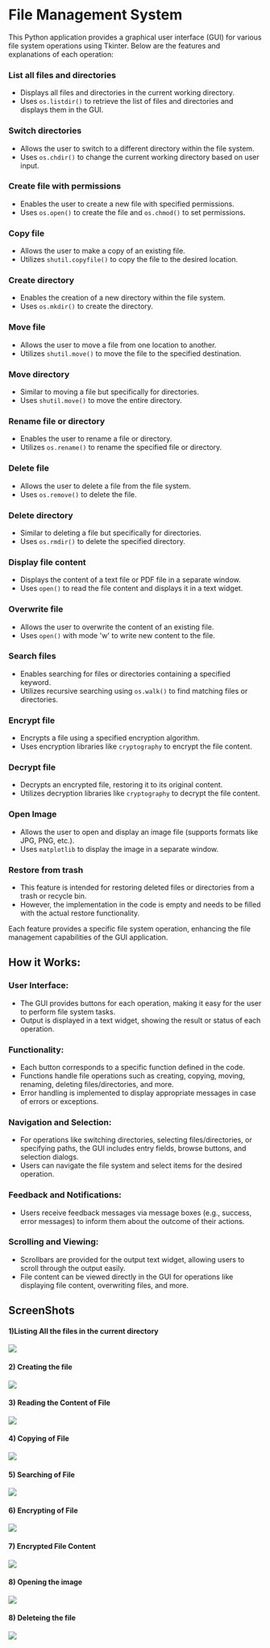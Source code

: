 # File Management System 

This Python application provides a graphical user interface (GUI) for various file system operations using Tkinter. Below are the features and explanations of each operation:

### List all files and directories
- Displays all files and directories in the current working directory.
- Uses `os.listdir()` to retrieve the list of files and directories and displays them in the GUI.

### Switch directories
- Allows the user to switch to a different directory within the file system.
- Uses `os.chdir()` to change the current working directory based on user input.

### Create file with permissions
- Enables the user to create a new file with specified permissions.
- Uses `os.open()` to create the file and `os.chmod()` to set permissions.

### Copy file
- Allows the user to make a copy of an existing file.
- Utilizes `shutil.copyfile()` to copy the file to the desired location.

### Create directory
- Enables the creation of a new directory within the file system.
- Uses `os.mkdir()` to create the directory.

### Move file
- Allows the user to move a file from one location to another.
- Utilizes `shutil.move()` to move the file to the specified destination.

### Move directory
- Similar to moving a file but specifically for directories.
- Uses `shutil.move()` to move the entire directory.

### Rename file or directory
- Enables the user to rename a file or directory.
- Utilizes `os.rename()` to rename the specified file or directory.

### Delete file
- Allows the user to delete a file from the file system.
- Uses `os.remove()` to delete the file.

### Delete directory
- Similar to deleting a file but specifically for directories.
- Uses `os.rmdir()` to delete the specified directory.

### Display file content
- Displays the content of a text file or PDF file in a separate window.
- Uses `open()` to read the file content and displays it in a text widget.

### Overwrite file
- Allows the user to overwrite the content of an existing file.
- Uses `open()` with mode 'w' to write new content to the file.

### Search files
- Enables searching for files or directories containing a specified keyword.
- Utilizes recursive searching using `os.walk()` to find matching files or directories.

### Encrypt file
- Encrypts a file using a specified encryption algorithm.
- Uses encryption libraries like `cryptography` to encrypt the file content.

### Decrypt file
- Decrypts an encrypted file, restoring it to its original content.
- Utilizes decryption libraries like `cryptography` to decrypt the file content.

### Open Image
- Allows the user to open and display an image file (supports formats like JPG, PNG, etc.).
- Uses `matplotlib` to display the image in a separate window.

### Restore from trash
- This feature is intended for restoring deleted files or directories from a trash or recycle bin.
- However, the implementation in the code is empty and needs to be filled with the actual restore functionality.

Each feature provides a specific file system operation, enhancing the file management capabilities of the GUI application.

## How it Works:

### User Interface:

- The GUI provides buttons for each operation, making it easy for the user to perform file system tasks.
- Output is displayed in a text widget, showing the result or status of each operation.

### Functionality:

- Each button corresponds to a specific function defined in the code.
- Functions handle file operations such as creating, copying, moving, renaming, deleting files/directories, and more.
- Error handling is implemented to display appropriate messages in case of errors or exceptions.

### Navigation and Selection:

- For operations like switching directories, selecting files/directories, or specifying paths, the GUI includes entry fields, browse buttons, and selection dialogs.
- Users can navigate the file system and select items for the desired operation.

### Feedback and Notifications:

- Users receive feedback messages via message boxes (e.g., success, error messages) to inform them about the outcome of their actions.

### Scrolling and Viewing:

- Scrollbars are provided for the output text widget, allowing users to scroll through the output easily.
- File content can be viewed directly in the GUI for operations like displaying file content, overwriting files, and more.

## ScreenShots

#### 1)Listing All the files in the current directory 
<img src="https://github.com/Sagarshivalingappaathani/File-System-Simulation-Operating-System/blob/main/Screeshots/listfiles.png">

#### 2) Creating the file
<img src="https://github.com/Sagarshivalingappaathani/File-System-Simulation-Operating-System/blob/main/Screeshots/create.png">

#### 3) Reading the Content of File
<img src="https://github.com/Sagarshivalingappaathani/File-System-Simulation-Operating-System/blob/main/Screeshots/read.png">

#### 4) Copying of File
<img src="https://github.com/Sagarshivalingappaathani/File-System-Simulation-Operating-System/blob/main/Screeshots/copy.png">

#### 5) Searching of File
<img src="https://github.com/Sagarshivalingappaathani/File-System-Simulation-Operating-System/blob/main/Screeshots/search.png">

#### 6) Encrypting of File
<img src="https://github.com/Sagarshivalingappaathani/File-System-Simulation-Operating-System/blob/main/Screeshots/encrypt.png">

#### 7) Encrypted File Content
<img src="https://github.com/Sagarshivalingappaathani/File-System-Simulation-Operating-System/blob/main/Screeshots/encrypted_file.png">

#### 8) Opening the image
<img src="https://github.com/Sagarshivalingappaathani/File-System-Simulation-Operating-System/blob/main/Screeshots/image.png">

#### 8) Deleteing the file
<img src="https://github.com/Sagarshivalingappaathani/File-System-Simulation-Operating-System/blob/main/Screeshots/delete.png">

